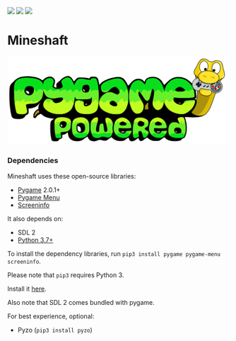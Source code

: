 ![](https://img.shields.io/badge/Cool-Yes-blue)
![](https://img.shields.io/badge/Pygame-2.0.1%2B-yellowgreen)
![](https://img.shields.io/badge/Python%20-3.7%2B-yellow)

# Mineshaft

[![Pygame Powered!](https://github.com/pygame/pygame/blob/main/docs/pygame_powered.png)](https://pygame.org) 

### Dependencies
Mineshaft uses these open-source libraries:
- [Pygame](https://github.com/pygame/pygame) 2.0.1+
- [Pygame Menu](https://pypi.org/project/pygame-menu)
- [Screeninfo](https://pypi.org/project/screeninfo)



It also depends on:
- SDL 2
- [Python 3.7+](https://python.org)



To install the dependency libraries, run `pip3 install pygame pygame-menu screeninfo`.



Please note that `pip3` requires Python 3. 



Install it [here](https://python.org).



Also note that SDL 2 comes bundled with pygame.

For best experience, optional:
- Pyzo (`pip3 install pyzo`)
 
